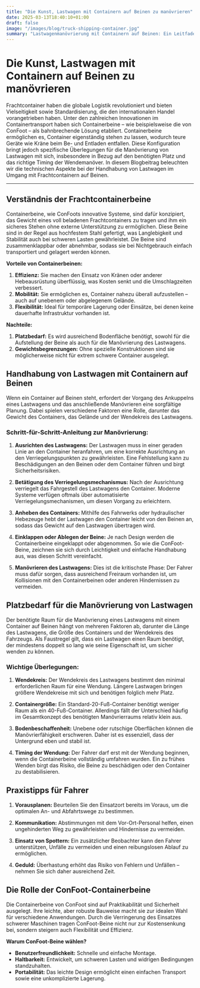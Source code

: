 ```yaml
---
title: "Die Kunst, Lastwagen mit Containern auf Beinen zu manövrieren"
date: 2025-03-13T18:40:10+01:00
draft: false
image: "/images/blog/truck-shipping-container.jpg"
summary: "Lastwagenmanövrierung mit Containern auf Beinen: Ein Leitfaden für effiziente Containerhandhabung."
---
```


# Die Kunst, Lastwagen mit Containern auf Beinen zu manövrieren

Frachtcontainer haben die globale Logistik revolutioniert und bieten Vielseitigkeit sowie Standardisierung, die den internationalen Handel vorangetrieben haben. Unter den zahlreichen Innovationen im Containertransport haben sich Containerbeine – wie beispielsweise die von ConFoot – als bahnbrechende Lösung etabliert. Containerbeine ermöglichen es, Container eigenständig stehen zu lassen, wodurch teure Geräte wie Kräne beim Be- und Entladen entfallen. Diese Konfiguration bringt jedoch spezifische Überlegungen für die Manövrierung von Lastwagen mit sich, insbesondere in Bezug auf den benötigten Platz und das richtige Timing der Wendemanöver. In diesem Blogbeitrag beleuchten wir die technischen Aspekte bei der Handhabung von Lastwagen im Umgang mit Frachtcontainern auf Beinen.

---

## Verständnis der Frachtcontainerbeine

Containerbeine, wie ConFoots innovative Systeme, sind dafür konzipiert, das Gewicht eines voll beladenen Frachtcontainers zu tragen und ihm ein sicheres Stehen ohne externe Unterstützung zu ermöglichen. Diese Beine sind in der Regel aus hochfestem Stahl gefertigt, was Langlebigkeit und Stabilität auch bei schweren Lasten gewährleistet. Die Beine sind zusammenklappbar oder abnehmbar, sodass sie bei Nichtgebrauch einfach transportiert und gelagert werden können.

**Vorteile von Containerbeinen:**
1. **Effizienz:** Sie machen den Einsatz von Kränen oder anderer Hebeausrüstung überflüssig, was Kosten senkt und die Umschlagzeiten verbessert.
2. **Mobilität:** Sie ermöglichen es, Container nahezu überall aufzustellen – auch auf unebenem oder abgelegenem Gelände.
3. **Flexibilität:** Ideal für temporäre Lagerung oder Einsätze, bei denen keine dauerhafte Infrastruktur vorhanden ist.

**Nachteile:**
1. **Platzbedarf:** Es wird ausreichend Bodenfläche benötigt, sowohl für die Aufstellung der Beine als auch für die Manövrierung des Lastwagens.
2. **Gewichtsbegrenzungen:** Ohne spezielle Konstruktionen sind sie möglicherweise nicht für extrem schwere Container ausgelegt.

## Handhabung von Lastwagen mit Containern auf Beinen

Wenn ein Container auf Beinen steht, erfordert der Vorgang des Ankuppelns eines Lastwagens und das anschließende Manövrieren eine sorgfältige Planung. Dabei spielen verschiedene Faktoren eine Rolle, darunter das Gewicht des Containers, das Gelände und der Wendekreis des Lastwagens.

### Schritt-für-Schritt-Anleitung zur Manövrierung:

1. **Ausrichten des Lastwagens:**
   Der Lastwagen muss in einer geraden Linie an den Container heranfahren, um eine korrekte Ausrichtung an den Verriegelungspunkten zu gewährleisten. Eine Fehlstellung kann zu Beschädigungen an den Beinen oder dem Container führen und birgt Sicherheitsrisiken.

2. **Betätigung des Verriegelungsmechanismus:**
   Nach der Ausrichtung verriegelt das Fahrgestell des Lastwagens den Container. Moderne Systeme verfügen oftmals über automatisierte Verriegelungsmechanismen, um diesen Vorgang zu erleichtern.

3. **Anheben des Containers:**
   Mithilfe des Fahrwerks oder hydraulischer Hebezeuge hebt der Lastwagen den Container leicht von den Beinen an, sodass das Gewicht auf den Lastwagen übertragen wird.

4. **Einklappen oder Ablegen der Beine:**
   Je nach Design werden die Containerbeine eingeklappt oder abgenommen. So wie die ConFoot-Beine, zeichnen sie sich durch Leichtigkeit und einfache Handhabung aus, was diesen Schritt vereinfacht.

5. **Manövrieren des Lastwagens:**
   Dies ist die kritischste Phase: Der Fahrer muss dafür sorgen, dass ausreichend Freiraum vorhanden ist, um Kollisionen mit den Containerbeinen oder anderen Hindernissen zu vermeiden.

## Platzbedarf für die Manövrierung von Lastwagen

Der benötigte Raum für die Manövrierung eines Lastwagens mit einem Container auf Beinen hängt von mehreren Faktoren ab, darunter die Länge des Lastwagens, die Größe des Containers und der Wendekreis des Fahrzeugs. Als Faustregel gilt, dass ein Lastwagen einen Raum benötigt, der mindestens doppelt so lang wie seine Eigenschaft ist, um sicher wenden zu können.

### Wichtige Überlegungen:

1. **Wendekreis:**
   Der Wendekreis des Lastwagens bestimmt den minimal erforderlichen Raum für eine Wendung. Längere Lastwagen bringen größere Wendekreise mit sich und benötigen folglich mehr Platz.

2. **Containergröße:**
   Ein Standard-20-Fuß-Container benötigt weniger Raum als ein 40-Fuß-Container. Allerdings fällt der Unterschied häufig im Gesamtkonzept des benötigten Manövrierraums relativ klein aus.

3. **Bodenbeschaffenheit:**
   Unebene oder rutschige Oberflächen können die Manövrierfähigkeit erschweren. Daher ist es essenziell, dass der Untergrund eben und stabil ist.

4. **Timing der Wendung:**
   Der Fahrer darf erst mit der Wendung beginnen, wenn die Containerbeine vollständig umfahren wurden. Ein zu frühes Wenden birgt das Risiko, die Beine zu beschädigen oder den Container zu destabilisieren.

## Praxistipps für Fahrer

1. **Vorausplanen:**
   Beurteilen Sie den Einsatzort bereits im Voraus, um die optimalen An- und Abfahrtswege zu bestimmen.

2. **Kommunikation:**
   Abstimmungen mit dem Vor-Ort-Personal helfen, einen ungehinderten Weg zu gewährleisten und Hindernisse zu vermeiden.

3. **Einsatz von Spottern:**
   Ein zusätzlicher Beobachter kann den Fahrer unterstützen, Unfälle zu vermeiden und einen reibungslosen Ablauf zu ermöglichen.

4. **Geduld:**
   Überhastung erhöht das Risiko von Fehlern und Unfällen – nehmen Sie sich daher ausreichend Zeit.

## Die Rolle der ConFoot-Containerbeine

Die Containerbeine von ConFoot sind auf Praktikabilität und Sicherheit ausgelegt. Ihre leichte, aber robuste Bauweise macht sie zur idealen Wahl für verschiedene Anwendungen. Durch die Verringerung des Einsatzes schwerer Maschinen tragen ConFoot-Beine nicht nur zur Kostensenkung bei, sondern steigern auch Flexibilität und Effizienz.

**Warum ConFoot-Beine wählen?**

- **Benutzerfreundlichkeit:** Schnelle und einfache Montage.
- **Haltbarkeit:** Entwickelt, um schweren Lasten und widrigen Bedingungen standzuhalten.
- **Portabilität:** Das leichte Design ermöglicht einen einfachen Transport sowie eine unkomplizierte Lagerung.